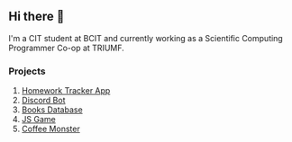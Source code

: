 ## Hi there 👋

I'm a CIT student at BCIT and currently working as a Scientific Computing Programmer Co-op at TRIUMF.

### Projects

1. [Homework Tracker App](https://github.com/udaychhina/acit2911)
2. [Discord Bot](https://github.com/pumasa/set-rep-bot)
3. [Books Database](https://github.com/udaychhina/cpsc2030_final_project)
4. [JS Game](https://github.com/udaychhina/final_project_1045)
5. [Coffee Monster](https://github.com/udaychhina/web_project_1030)


<!--
**udaychhina/udaychhina** is a ✨ _special_ ✨ repository because its `README.md` (this file) appears on your GitHub profile.

Here are some ideas to get you started:

- 🔭 I’m currently working on ...
- 🌱 I’m currently learning ...
- 👯 I’m looking to collaborate on ...
- 🤔 I’m looking for help with ...
- 💬 Ask me about ...
- 📫 How to reach me: ...
- 😄 Pronouns: ...
- ⚡ Fun fact: ...
-->
